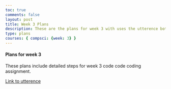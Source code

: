 ```yaml
---
toc: true
comments: false
layout: post
title: Week 3 Plans
description: These are the plans for week 3 with uses the utterence bot
type: plans
courses: { compsci: {week: 3} }
---
```



#### Plans for week 3
These plans include detailed steps for week 3 code code coding assignment.

[Link to utterence](https://github.com/srivaidyas/student/issues/2)

<script src="https://utteranc.es/client.js"
    repo="srivaidyas/student"
    issue-term="pathname"
    label="comments"
    theme="github-light"
    crossorigin="anonymous"
    async>
</script>


